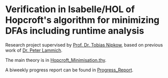 # Verification in Isabelle/HOL of Hopcroft's algorithm for minimizing DFAs including runtime analysis

Research project supervised by [Prof. Dr. Tobias Nipkow](https://www21.in.tum.de/~nipkow/), based on previous work of [Dr. Peter Lammich](https://www21.in.tum.de/~lammich/).

The main theory is in [Hopcroft_Minimisation.thy](./Automata_Malik_Tuerk/Hopcroft_Minimisation.thy).

A biweekly progress report can be found in [Progress_Report](./Progress_Report.md).
